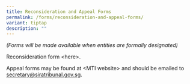 ```yaml
---
title: Reconsideration and Appeal Forms
permalink: /forms/reconsideration-and-appeal-forms/
variant: tiptap
description: ""
---
```

<p><em>(Forms will be made available when entities are formally designated)</em>
</p>
<p></p>
<p>Reconsideration form &lt;here&gt;.</p>
<p></p>
<p>Appeal forms may be found at &lt;MTI website&gt; and should be emailed
to <a href="mailto:secretary@siratribunal.gov.sg" rel="noopener noreferrer nofollow" target="_blank"><u>secretary@siratribunal.gov.sg</u></a>.</p>
<p>
<br>
</p>